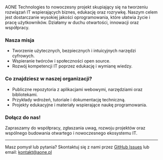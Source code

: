 AONE Technologies to nowoczesny projekt skupiający się na tworzeniu rozwiązań IT wspierających biznes, edukację oraz rozrywkę. Naszym celem jest dostarczanie wysokiej jakości oprogramowania, które ułatwia życie i pracę użytkowników. Działamy w duchu otwartości, innowacji oraz współpracy.

### Nasza misja
- Tworzenie użytecznych, bezpiecznych i intuicyjnych narzędzi cyfrowych.
- Wspieranie twórców i społeczności open source.
- Rozwój kompetencji IT poprzez edukację i wymianę wiedzy.

### Co znajdziesz w naszej organizacji?
- Publiczne repozytoria z aplikacjami webowymi, narzędziami oraz bibliotekami.
- Przykłady wdrożeń, tutoriale i dokumentację techniczną.
- Projekty edukacyjne i materiały wspierające naukę programowania.

### Dołącz do nas!
Zapraszamy do współpracy, zgłaszania uwag, rozwoju projektów oraz wspólnego budowania otwartego i nowoczesnego ekosystemu IT.

---

Masz pomysł lub pytania? Skontaktuj się z nami przez [GitHub Issues](https://github.com/aonepl) lub email: kontakt@aone.pl

<!--

**Here are some ideas to get you started:**

🙋‍♀️ A short introduction - what is your organization all about?
🌈 Contribution guidelines - how can the community get involved?
👩‍💻 Useful resources - where can the community find your docs? Is there anything else the community should know?
🍿 Fun facts - what does your team eat for breakfast?
🧙 Remember, you can do mighty things with the power of [Markdown](https://docs.github.com/github/writing-on-github/getting-started-with-writing-and-formatting-on-github/basic-writing-and-formatting-syntax)
-->
